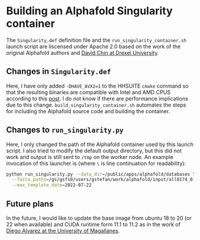 # Building an Alphafold Singularity container

The `Singularity.def` definition file and the `run_singularity_container.sh`
launch script are liscensed under Apache 2.0
based on the work of the original Alphafold authors and [David Chin at Drexel University](https://github.com/prehensilecode/alphafold_singularity.git).

## Changes in `Singularity.def`

Here, I have only added `-DHAVE_AVX2=1` to the HHSUITE `cmake`
command so that the resulting binaries are compatible with
Intel and AMD CPUS according to this
[post](https://github.com/soedinglab/hh-suite/issues/282).
I do not know if there are performance implications due 
to this change. `build_singularity_container.sh` automates the steps
for including the Alphafold source code and building
the container.

## Changes to `run_singularity.py`

Here, I only changed the path of the Alphafold container
used by this launch script.  I also tried to modify
the default output directory, but this did not work
and output is still sent to `/tmp` on the worker node.
An example invocation of this launcher is (where `\` is
line continuation for readability):
```bash
python run_singularity.py --data_dir=/public/apps/alphafold/databases \
  --fasta_paths=/gs/gsfs0/users/gstefan/work/alphafold/input/all0174_0.fasta \
  --max_template_date=2022-07-22
```

## Future plans

In the future, I would like to update the base image from ubuntu
18 to 20 (or 22 when available) and CUDA runtime form 11.1 to 11.2
as in the work of [Diego Alvarez at the University of Magallanes](https://github.com/dialvarezs/alphafold.git).
